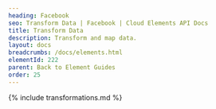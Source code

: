 ```yaml
---
heading: Facebook
seo: Transform Data | Facebook | Cloud Elements API Docs
title: Transform Data
description: Transform and map data.
layout: docs
breadcrumbs: /docs/elements.html
elementId: 222
parent: Back to Element Guides
order: 25
---
```


{% include transformations.md %}
